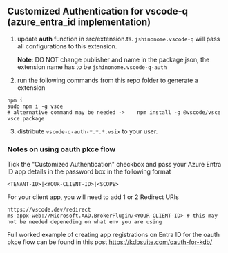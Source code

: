 ## Customized Authentication for vscode-q (azure_entra_id implementation)

1. update **auth** function in src/extension.ts. `jshinonome.vscode-q` will pass all configurations to this extension.

    **Note**: DO NOT change publisher and name in the package.json, the extension name has to be `jshinonome.vscode-q-auth`

2. run the following commands from this repo folder to generate a extension

```
npm i
sudo npm i -g vsce
# alternative command may be needed ->    npm install -g @vscode/vsce
vsce package
```

3.  distribute `vscode-q-auth-*.*.*.vsix` to your user.


### Notes on using oauth pkce flow
Tick the "Customized Authentication" checkbox and pass your Azure Entra ID app details in the password box in the following format
```
<TENANT-ID>|<YOUR-CLIENT-ID>|<SCOPE>
```

For your client app, you will need to add 1 or 2 Redirect URIs
```
https://vscode.dev/redirect
ms-appx-web://Microsoft.AAD.BrokerPlugin/<YOUR-CLIENT-ID> # this may not be needed depeneding on what env you are using
```

Full worked example of creating app registrations on Entra ID for the oauth pkce flow can be found in this post
https://kdbsuite.com/oauth-for-kdb/
